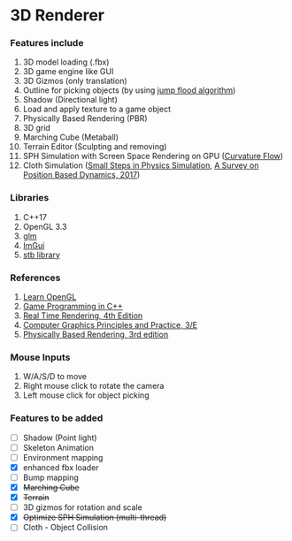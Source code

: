 # 3D Renderer

### Features include
 1. 3D model loading (.fbx)
 2. 3D game engine like GUI
 3. 3D Gizmos (only translation)
 4. Outline for picking objects (by using [jump flood algorithm](https://www.comp.nus.edu.sg/~tants/jfa.html))
 5. Shadow (Directional light)
 6. Load and apply texture to a game object
 7. Physically Based Rendering (PBR)
 8. 3D grid
 9. Marching Cube (Metaball)
 10. Terrain Editor (Sculpting and removing)
 11. SPH Simulation with Screen Space Rendering on GPU ([Curvature Flow](https://dl.acm.org/doi/10.1145/1507149.1507164))
 12. Cloth Simulation ([Small Steps in Physics Simulation](https://dl.acm.org/doi/10.1145/3309486.3340247), [A Survey on Position Based Dynamics, 2017](https://dl.acm.org/doi/10.2312/egt.20171034))

### Libraries
 1. C++17
 2. OpenGL 3.3
 3. [glm](https://github.com/g-truc/glm)
 4. [ImGui](https://github.com/ocornut/imgui)
 5. [stb library](https://github.com/nothings/stb)

### References
 1. [Learn OpenGL](learnopengl.com)
 2. [Game Programming in C++](https://www.amazon.com/Game-Programming-Creating-Games-Design/dp/0134597206)
 3. [Real Time Rendering, 4th Edition](https://www.amazon.com/Real-Time-Rendering-Fourth-Tomas-Akenine-M%C3%B6ller/dp/1138627003)
 4. [Computer Graphics Principles and Practice, 3/E](https://www.amazon.com/Computer-Graphics-Principles-Practice-3rd/dp/0321399528)
 5. [Physically Based Rendering, 3rd edition](https://www.amazon.com/Physically-Based-Rendering-Theory-Implementation/dp/0128006455)

### Mouse Inputs
 1. W/A/S/D to move
 2. Right mouse click to rotate the camera 
 3. Left mouse click for object picking
 
### Features to be added
- [ ] Shadow (Point light)
- [ ] Skeleton Animation
- [ ] Environment mapping
- [X] enhanced fbx loader
- [ ] Bump mapping
- [X] ~~Marching Cube~~
- [X] ~~Terrain~~
- [ ] 3D gizmos for rotation and scale
- [X] ~~Optimize SPH Simulation (multi-thread)~~
- [ ] Cloth - Object Collision
